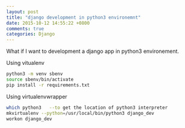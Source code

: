 ```yaml
---
layout: post
title: "django development in python3 environemnt"
date: 2015-10-12 14:55:22 +0800
comments: true
categories: Django
---
```

What if I want to development a django app in python3 environement.

Using vitualenv

```sh
python3 -m venv sbenv
source sbenv/bin/activate
pip install -r requirements.txt

```

Using virtualenvwrapper

```sh
which python3   --to get the location of python3 interpreter
mkvirtualenv --python=/usr/local/bin/python3 django_dev
workon django_dev
```
